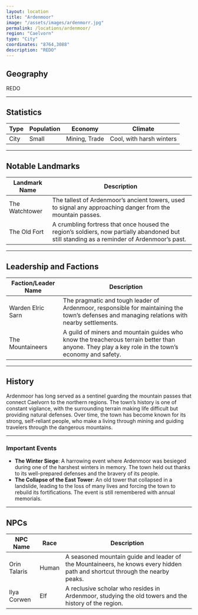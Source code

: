 ```yaml
---
layout: location
title: "Ardenmoor"
image: "/assets/images/ardenmorr.jpg"
permalink: /locations/ardenmoor/
region: "Caelvorn"
type: "City"
coordinates: "8764,3088"
description: "REDO"
---
```


## Geography

REDO

---

## Statistics

| Type               | Population | Economy                     | Climate                     |
|--------------------|------------|-----------------------------|-----------------------------|
| City| Small     | Mining, Trade       | Cool, with harsh winters     |

---

## Notable Landmarks

| Landmark Name          | Description                                                                                     |
|------------------------|-------------------------------------------------------------------------------------------------|
| The Watchtower          | The tallest of Ardenmoor’s ancient towers, used to signal any approaching danger from the mountain passes. |
| The Old Fort            | A crumbling fortress that once housed the region’s soldiers, now partially abandoned but still standing as a reminder of Ardenmoor’s past. |

---

## Leadership and Factions

| Faction/Leader Name       | Description                                                                                     |
|---------------------------|-------------------------------------------------------------------------------------------------|
| Warden Elric Sarn          | The pragmatic and tough leader of Ardenmoor, responsible for maintaining the town’s defenses and managing relations with nearby settlements. |
| The Mountaineers           | A guild of miners and mountain guides who know the treacherous terrain better than anyone. They play a key role in the town’s economy and safety. |

---

## History

Ardenmoor has long served as a sentinel guarding the mountain passes that connect Caelvorn to the northern regions. The town’s history is one of constant vigilance, with the surrounding terrain making life difficult but providing natural defenses. Over time, the town has become known for its strong, self-reliant people, who make a living through mining and guiding travelers through the dangerous mountains.

---

### Important Events

- **The Winter Siege**: A harrowing event where Ardenmoor was besieged during one of the harshest winters in memory. The town held out thanks to its well-prepared defenses and the bravery of its people.
- **The Collapse of the East Tower**: An old tower that collapsed in a landslide, leading to the loss of many lives and forcing the town to rebuild its fortifications. The event is still remembered with annual memorials.

---

## NPCs

| NPC Name                | Race     | Description                                           |
|-------------------------|----------|-------------------------------------------------------|
| Orin Talaris            | Human    | A seasoned mountain guide and leader of the Mountaineers, he knows every hidden path and shortcut through the nearby peaks. |
| Ilya Corwen             | Elf      | A reclusive scholar who resides in Ardenmoor, studying the old towers and the history of the region. |
